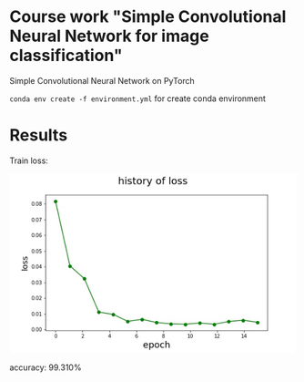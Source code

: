 # Course work "Simple Convolutional Neural Network for image classification"
Simple Convolutional Neural Network on PyTorch

`conda env create -f environment.yml` for create conda environment

# Results
Train loss:

![train loss](https://github.com/pheepa/mnist-cnn/blob/master/loss.jpg)

accuracy: 99.310%
